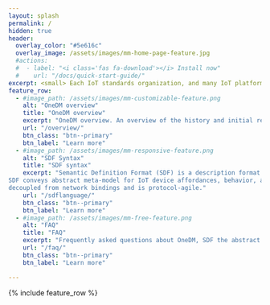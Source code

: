 ```yaml
---
layout: splash
permalink: /
hidden: true
header:
  overlay_color: "#5e616c"
  overlay_image: /assets/images/mm-home-page-feature.jpg
  #actions:
  #  - label: "<i class='fas fa-download'></i> Install now"
  #    url: "/docs/quick-start-guide/"
excerpt: <small> Each IoT standards organization, and many IoT platform vendors, have created their own version of an IoT data model framework, each with a bespoke meta-model and representation language.<br/> The first step to a common data model is to describe the models in in the same syntax: Semantic Definition Format (SDF) has been created. SDF and related tools and frameworks can manage the contribution of data models from diverse sources, and collection of these data models in a single place.<br/>
feature_row:
  - #image_path: /assets/images/mm-customizable-feature.png
    alt: "OneDM overview"
    title: "OneDM overview"
    excerpt: "OneDM overview. An overview of the history and initial results of OneDM."
    url: "/overview/"
    btn_class: "btn--primary"
    btn_label: "Learn more"
  - #image_path: /assets/images/mm-responsive-feature.png
    alt: "SDF Syntax"
    title: "SDF syntax"
    excerpt: "Semantic Definition Format (SDF) is a description format to describe abstract data models.
SDF conveys abstract meta-model for IoT device affordances, behavior, and context
decoupled from network bindings and is protocol-agile."
    url: "/sdflanguage/"
    btn_class: "btn--primary"
    btn_label: "Learn more"
  - #image_path: /assets/images/mm-free-feature.png
    alt: "FAQ"
    title: "FAQ"
    excerpt: "Frequently asked questions about OneDM, SDF the abstract data modeling definition."
    url: "/faq/"
    btn_class: "btn--primary"
    btn_label: "Learn more"      

---
```


{% include feature_row %}